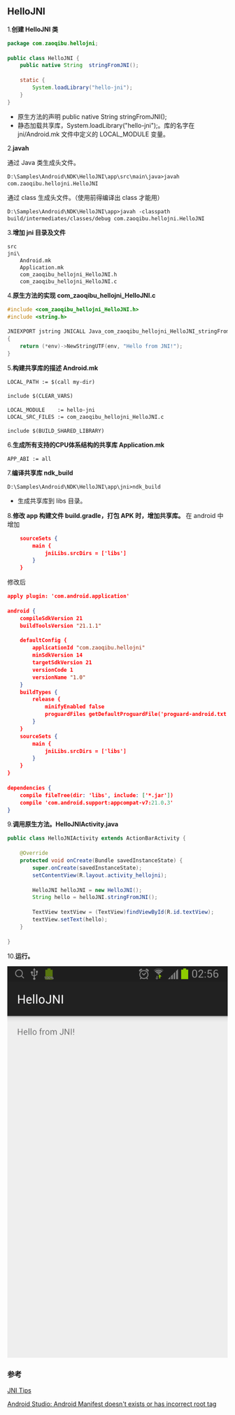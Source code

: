 ﻿## HelloJNI

1.**创建 HelloJNI 类**

```java
package com.zaoqibu.hellojni;

public class HelloJNI {
    public native String  stringFromJNI();

    static {
        System.loadLibrary("hello-jni");
    }
}
```

* 原生方法的声明 public native String  stringFromJNI();
* 静态加载共享库，System.loadLibrary("hello-jni");。库的名字在 jni/Android.mk 文件中定义的 LOCAL_MODULE 变量。

2.**javah**

通过 Java 类生成头文件。

```
D:\Samples\Android\NDK\HelloJNI\app\src\main\java>javah com.zaoqibu.hellojni.HelloJNI
```

通过 class 生成头文件。（使用前得编译出 class 才能用）

```
D:\Samples\Android\NDK\HelloJNI\app>javah -classpath build/intermediates/classes/debug com.zaoqibu.hellojni.HelloJNI
```

3.**增加 jni 目录及文件**
```
src
jni\
    Android.mk
    Application.mk
    com_zaoqibu_hellojni_HelloJNI.h
    com_zaoqibu_hellojni_HelloJNI.c
```

4.**原生方法的实现 com_zaoqibu_hellojni_HelloJNI.c**
```c
#include <com_zaoqibu_hellojni_HelloJNI.h>
#include <string.h>

JNIEXPORT jstring JNICALL Java_com_zaoqibu_hellojni_HelloJNI_stringFromJNI(JNIEnv *env, jobject thiz)
{
    return (*env)->NewStringUTF(env, "Hello from JNI!");
}
```

5.**构建共享库的描述 Android.mk**
```
LOCAL_PATH := $(call my-dir)

include $(CLEAR_VARS)

LOCAL_MODULE    := hello-jni
LOCAL_SRC_FILES := com_zaoqibu_hellojni_HelloJNI.c

include $(BUILD_SHARED_LIBRARY)
```

6.**生成所有支持的CPU体系结构的共享库 Application.mk**
```
APP_ABI := all
```

7.**编译共享库 ndk_build**
```
D:\Samples\Android\NDK\HelloJNI\app\jni>ndk_build
```
* 生成共享库到 libs 目录。

8.**修改 app 构建文件 build.gradle，打包 APK 时，增加共享库。**
在 android 中增加
```json
    sourceSets {
        main {
            jniLibs.srcDirs = ['libs']
        }
    }
```

修改后
```json
apply plugin: 'com.android.application'

android {
    compileSdkVersion 21
    buildToolsVersion "21.1.1"

    defaultConfig {
        applicationId "com.zaoqibu.hellojni"
        minSdkVersion 14
        targetSdkVersion 21
        versionCode 1
        versionName "1.0"
    }
    buildTypes {
        release {
            minifyEnabled false
            proguardFiles getDefaultProguardFile('proguard-android.txt'), 'proguard-rules.pro'
        }
    }
    sourceSets {
        main {
            jniLibs.srcDirs = ['libs']
        }
    }
}

dependencies {
    compile fileTree(dir: 'libs', include: ['*.jar'])
    compile 'com.android.support:appcompat-v7:21.0.3'
}
```

9.**调用原生方法。HelloJNIActivity.java**
```java
public class HelloJNIActivity extends ActionBarActivity {

    @Override
    protected void onCreate(Bundle savedInstanceState) {
        super.onCreate(savedInstanceState);
        setContentView(R.layout.activity_hellojni);

        HelloJNI helloJNI = new HelloJNI();
        String hello = helloJNI.stringFromJNI();

        TextView textView = (TextView)findViewById(R.id.textView);
        textView.setText(hello);
    }

}
```

10.**运行。**

![](hello-jni.png)

### 参考

[JNI Tips](http://developer.android.com/training/articles/perf-jni.html)

[Android Studio: Android Manifest doesn't exists or has incorrect root tag](http://stackoverflow.com/questions/17424135/android-studio-android-manifest-doesnt-exists-or-has-incorrect-root-tag)
